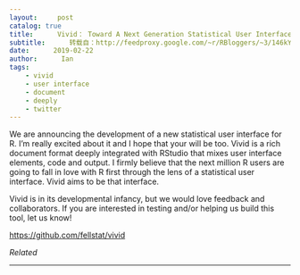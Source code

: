 ```yaml
---
layout:     post
catalog: true
title:      Vivid： Toward A Next Generation Statistical User Interface
subtitle:      转载自：http://feedproxy.google.com/~r/RBloggers/~3/146kY3SZejk/
date:      2019-02-22
author:      Ian
tags:
    - vivid
    - user interface
    - document
    - deeply
    - twitter
---
```






We are announcing the development of a new statistical user interface for R. I’m really excited about it and I hope that your will be too. Vivid is a rich document format deeply integrated with RStudio that mixes user interface elements, code and output. I firmly believe that the next million R users are going to fall in love with R first through the lens of a statistical user interface. Vivid aims to be that interface.

Vivid is in its developmental infancy, but we would love feedback and collaborators. If you are interested in testing and/or helping us build this tool, let us know!

https://github.com/fellstat/vivid




*Related*








---
